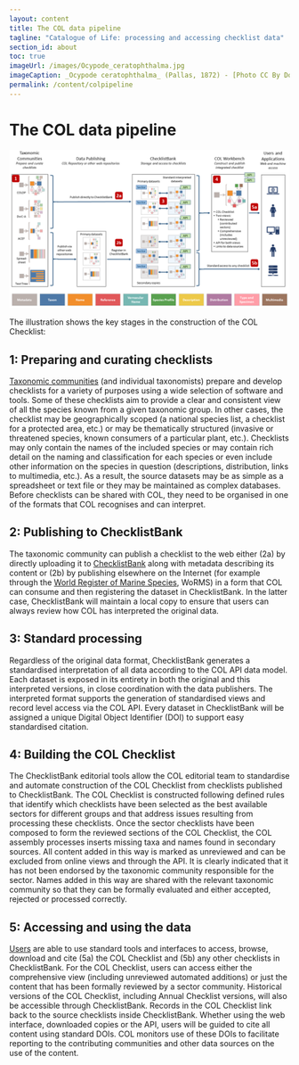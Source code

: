 ```yaml
---
layout: content
title: The COL data pipeline
tagline: "Catalogue of Life: processing and accessing checklist data"
section_id: about
toc: true
imageUrl: /images/Ocypode_ceratophthalma.jpg    
imageCaption: _Ocypode ceratophthalma_ (Pallas, 1872) - [Photo CC By Donald Hobern](https://www.flickr.com/photos/dhobern/6553381001)
permalink: /content/colpipeline
---
```

# The COL data pipeline

![COL data pipeline](/images/col_pipeline.png "COL data pipeline")

The illustration shows the key stages in the construction of the COL Checklist:

## 1: Preparing and curating checklists
[Taxonomic communities](roles#roles-and-responsibilities) (and individual taxonomists) prepare and develop checklists for a variety of purposes using a wide selection of software and tools. Some of these checklists aim to provide a clear and consistent view of all the species known from a given taxonomic group. In other cases, the checklist may be geographically scoped (a national species list, a checklist for a protected area, etc.) or may be thematically structured (invasive or threatened species, known consumers of a particular plant, etc.). Checklists may only contain the names of the included species or may contain rich detail on the naming and classification for each species or even include other information on the species in question (descriptions, distribution, links to multimedia, etc.). As a result, the source datasets may be as simple as a spreadsheet or text file or they may be maintained as complex databases. Before checklists can be shared with COL, they need to be organised in one of the formats that COL recognises and can interpret.

## 2: Publishing to ChecklistBank
The taxonomic community can publish a checklist to the web either (2a) by directly uploading it to [ChecklistBank](checklistbank) along with metadata describing its content or (2b) by publishing elsewhere on the Internet (for example through the [World Register of Marine Species](http://www.marinespecies.org/), WoRMS) in a form that COL can consume and then registering the dataset in ChecklistBank. In the latter case, ChecklistBank will maintain a local copy to ensure that users can always review how COL has interpreted the original data.

## 3: Standard processing
Regardless of the original data format, ChecklistBank generates a standardised interpretation of all data according to the COL API data model. Each dataset is exposed in its entirety in both the original and this interpreted versions, in close coordination with the data publishers. The interpreted format supports the generation of standardised views and record level access via the COL API. Every dataset in ChecklistBank will be assigned a unique Digital Object Identifier (DOI) to support easy standardised citation. 

## 4: Building the COL Checklist
The ChecklistBank editorial tools allow the COL editorial team to standardise and automate construction of the COL Checklist from checklists published to ChecklistBank. The COL Checklist is constructed following defined rules that identify which checklists have been selected as the best available sectors for different groups and that address issues resulting from processing these checklists. Once the sector checklists have been composed to form the reviewed sections of the COL Checklist, the COL assembly processes inserts missing taxa and names found in secondary sources. All content added in this way is marked as unreviewed and can be excluded from online views and through the API. It is clearly indicated that it has not been endorsed by the taxonomic community responsible for the sector. Names added in this way are shared with the relevant taxonomic community so that they can be formally evaluated and either accepted, rejected or processed correctly. 

## 5: Accessing and using the data
[Users](roles#the-role-of-users) are able to use standard tools and interfaces to access, browse, download and cite (5a) the COL Checklist and (5b) any other checklists in ChecklistBank. For the COL Checklist, users can access either the comprehensive view (including unreviewed automated additions) or just the content that has been formally reviewed by a sector community. Historical versions of the COL Checklist, including Annual Checklist versions, will also be accessible through ChecklistBank. Records in the COL Checklist link back to the source checklists inside ChecklistBank. Whether using the web interface, downloaded copies or the API, users will be guided to cite all content using standard DOIs. COL monitors use of these DOIs to facilitate reporting to the contributing communities and other data sources on the use of the content.
